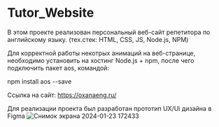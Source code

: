 # Tutor_Website
В этом проекте реализован персональный веб-сайт репетитора по английскому языку. (тех.стек: HTML, CSS, JS, Node.js, NPM)

Для корректной работы некотрых анимаций на веб-странице, необходимо установить на хостинг Node.js + npm, после чего подключить пакет aos, командой:

npm install aos --save

Ссылка на сайт: https://oxanaeng.ru/

Для реализации проекта был разработан прототип UX/Ui дизайна в Figma
![Снимок экрана 2024-01-23 172433](https://github.com/Gelendwvwvwvein/Tutor_Website/assets/122689048/55c42a83-e857-4e2f-a230-fc124292fd4f)

